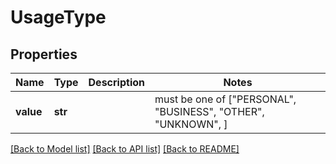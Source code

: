 # UsageType


## Properties
Name | Type | Description | Notes
------------ | ------------- | ------------- | -------------
**value** | **str** |  |  must be one of ["PERSONAL", "BUSINESS", "OTHER", "UNKNOWN", ]

[[Back to Model list]](../README.md#documentation-for-models) [[Back to API list]](../README.md#documentation-for-api-endpoints) [[Back to README]](../README.md)



